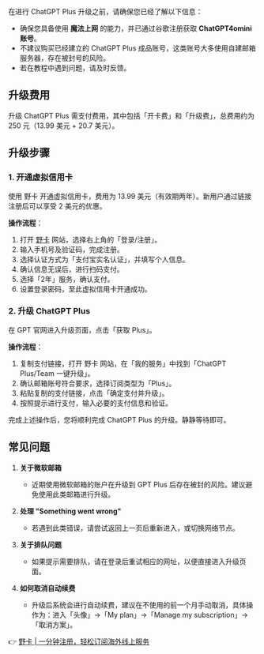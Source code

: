 在进行 ChatGPT Plus 升级之前，请确保您已经了解以下信息：

- 确保您具备使用 **魔法上网** 的能力，并已通过谷歌注册获取 **ChatGPT4omini 账号**。
- 不建议购买已经建立的 ChatGPT Plus 成品账号，这类账号大多使用自建邮箱服务器，存在被封号的风险。
- 若在教程中遇到问题，请及时反馈。

## 升级费用

升级 ChatGPT Plus 需支付费用，其中包括「开卡费」和「升级费」，总费用约为 250 元（13.99 美元 + 20.7 美元）。

## 升级步骤

### 1. 开通虚拟信用卡

使用 野卡 开通虚拟信用卡，费用为 13.99 美元（有效期两年）。新用户通过链接注册后可以享受 2 美元的优惠。

**操作流程**：

1. 打开 [野卡](https://bit.ly/bewildcard) 网站，选择右上角的「登录/注册」。
2. 输入手机号及验证码，完成注册。
3. 选择认证方式为「支付宝实名认证」，并填写个人信息。
4. 确认信息无误后，进行扫码支付。
5. 选择「2年」服务，确认支付。
6. 设置登录密码，至此虚拟信用卡开通成功。

### 2. 升级 ChatGPT Plus

在 GPT 官网进入升级页面，点击「获取 Plus」。

**操作流程**：

1. 复制支付链接，打开 野卡 网站，在「我的服务」中找到「ChatGPT Plus/Team 一键升级」。
2. 确认邮箱账号符合要求，选择订阅类型为「Plus」。
3. 粘贴复制的支付链接，点击「确定支付并升级」。
4. 按照提示进行支付，输入必要的支付信息和验证。

完成上述操作后，您将顺利完成 ChatGPT Plus 的升级。静静等待即可。

## 常见问题

1. **关于微软邮箱**
   - 近期使用微软邮箱的账户在升级到 GPT Plus 后存在被封的风险。建议避免使用此类邮箱进行升级。
   
2. **处理 "Something went wrong"**
   - 若遇到此类错误，请尝试返回上一页后重新进入，或切换网络节点。
   
3. **关于排队问题**
   - 如果提示需要排队，请在登录后重试相应的网址，以便直接进入升级页面。
   
4. **如何取消自动续费**
   - 升级后系统会进行自动续费，建议在不使用的前一个月手动取消，具体操作为：进入「头像」->「My plan」->「Manage my subscription」->「取消方案」。

👉 [野卡 | 一分钟注册，轻松订阅海外线上服务](https://bit.ly/bewildcard)
